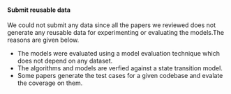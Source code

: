 #### Submit reusable data

We could not submit any data since all the papers we reviewed does not generate any reusable data for experimenting or evaluating the models.The reasons are given below.

*  The models were evaluated using a model evaluation technique which does not depend on any dataset.
*  The algorithms and models are verfied against a state transition model.
*  Some papers generate the test cases for a given codebase and evalate the coverage on them.
